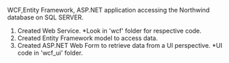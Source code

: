 WCF,Entity Framework, ASP.NET application accessing the Northwind database on SQL SERVER.
1. Created Web Service. *Look in 'wcf' folder for respective code.
2. Created Entity Framework model to access data.
3. Created ASP.NET Web Form to retrieve data from a UI perspective. *UI code in 'wcf_ui' folder.
